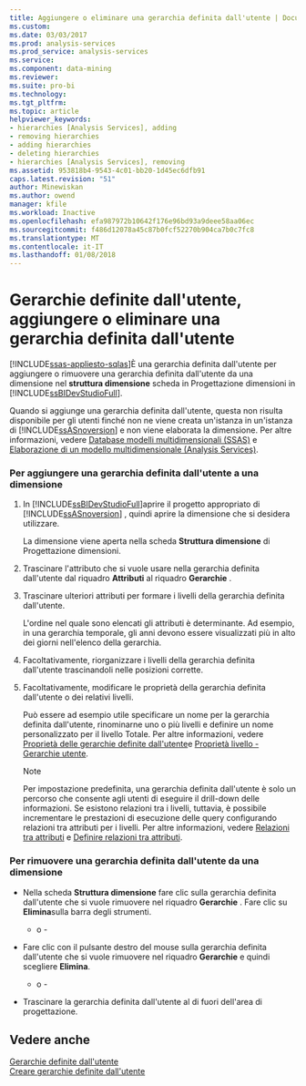 ```yaml
---
title: Aggiungere o eliminare una gerarchia definita dall'utente | Documenti Microsoft
ms.custom: 
ms.date: 03/03/2017
ms.prod: analysis-services
ms.prod_service: analysis-services
ms.service: 
ms.component: data-mining
ms.reviewer: 
ms.suite: pro-bi
ms.technology: 
ms.tgt_pltfrm: 
ms.topic: article
helpviewer_keywords:
- hierarchies [Analysis Services], adding
- removing hierarchies
- adding hierarchies
- deleting hierarchies
- hierarchies [Analysis Services], removing
ms.assetid: 953818b4-9543-4c01-bb20-1d45ec6dfb91
caps.latest.revision: "51"
author: Minewiskan
ms.author: owend
manager: kfile
ms.workload: Inactive
ms.openlocfilehash: efa987972b10642f176e96bd93a9deee58aa06ec
ms.sourcegitcommit: f486d12078a45c87b0fcf52270b904ca7b0c7fc8
ms.translationtype: MT
ms.contentlocale: it-IT
ms.lasthandoff: 01/08/2018
---
```

# <a name="user-defined-hierarchies---add-or-delete-a-user-defined-hierarchy"></a>Gerarchie definite dall'utente, aggiungere o eliminare una gerarchia definita dall'utente
[!INCLUDE[ssas-appliesto-sqlas](../../includes/ssas-appliesto-sqlas.md)]È una gerarchia definita dall'utente per aggiungere o rimuovere una gerarchia definita dall'utente da una dimensione nel **struttura dimensione** scheda in Progettazione dimensioni in [!INCLUDE[ssBIDevStudioFull](../../includes/ssbidevstudiofull-md.md)].  
  
 Quando si aggiunge una gerarchia definita dall'utente, questa non risulta disponibile per gli utenti finché non ne viene creata un'istanza in un'istanza di [!INCLUDE[ssASnoversion](../../includes/ssasnoversion-md.md)] e non viene elaborata la dimensione. Per altre informazioni, vedere [Database modelli multidimensionali &#40;SSAS&#41;](../../analysis-services/multidimensional-models/multidimensional-model-databases-ssas.md) e [Elaborazione di un modello multidimensionale &#40;Analysis Services&#41;](../../analysis-services/multidimensional-models/processing-a-multidimensional-model-analysis-services.md).  
  
### <a name="to-add-a-user-defined-hierarchy-to-a-dimension"></a>Per aggiungere una gerarchia definita dall'utente a una dimensione  
  
1.  In [!INCLUDE[ssBIDevStudioFull](../../includes/ssbidevstudiofull-md.md)]aprire il progetto appropriato di [!INCLUDE[ssASnoversion](../../includes/ssasnoversion-md.md)] , quindi aprire la dimensione che si desidera utilizzare.  
  
     La dimensione viene aperta nella scheda **Struttura dimensione** di Progettazione dimensioni.  
  
2.  Trascinare l'attributo che si vuole usare nella gerarchia definita dall'utente dal riquadro **Attributi** al riquadro **Gerarchie** .  
  
3.  Trascinare ulteriori attributi per formare i livelli della gerarchia definita dall'utente.  
  
     L'ordine nel quale sono elencati gli attributi è determinante. Ad esempio, in una gerarchia temporale, gli anni devono essere visualizzati più in alto dei giorni nell'elenco della gerarchia.  
  
4.  Facoltativamente, riorganizzare i livelli della gerarchia definita dall'utente trascinandoli nelle posizioni corrette.  
  
5.  Facoltativamente, modificare le proprietà della gerarchia definita dall'utente o dei relativi livelli.  
  
     Può essere ad esempio utile specificare un nome per la gerarchia definita dall'utente, rinominarne uno o più livelli e definire un nome personalizzato per il livello Totale. Per altre informazioni, vedere [Proprietà delle gerarchie definite dall'utente](../../analysis-services/multidimensional-models-olap-logical-dimension-objects/user-hierarchies-properties.md)e [Proprietà livello - Gerarchie utente](../../analysis-services/multidimensional-models-olap-logical-dimension-objects/user-hierarchies-level-properties.md).  
  
    > [!NOTE]  
    >  Per impostazione predefinita, una gerarchia definita dall'utente è solo un percorso che consente agli utenti di eseguire il drill-down delle informazioni. Se esistono relazioni tra i livelli, tuttavia, è possibile incrementare le prestazioni di esecuzione delle query configurando relazioni tra attributi per i livelli. Per altre informazioni, vedere [Relazioni tra attributi](../../analysis-services/multidimensional-models-olap-logical-dimension-objects/attribute-relationships.md) e [Definire relazioni tra attributi](../../analysis-services/multidimensional-models/attribute-relationships-define.md).  
  
### <a name="to-remove-a-user-defined-hierarchy-from-a-dimension"></a>Per rimuovere una gerarchia definita dall'utente da una dimensione  
  
-   Nella scheda **Struttura dimensione** fare clic sulla gerarchia definita dall'utente che si vuole rimuovere nel riquadro **Gerarchie** . Fare clic su **Elimina**sulla barra degli strumenti.  
  
     - o -  
  
-   Fare clic con il pulsante destro del mouse sulla gerarchia definita dall'utente che si vuole rimuovere nel riquadro **Gerarchie** e quindi scegliere **Elimina**.  
  
     - o -  
  
-   Trascinare la gerarchia definita dall'utente al di fuori dell'area di progettazione.  
  
## <a name="see-also"></a>Vedere anche  
 [Gerarchie definite dall'utente](../../analysis-services/multidimensional-models-olap-logical-dimension-objects/user-hierarchies.md)   
 [Creare gerarchie definite dall'utente](../../analysis-services/multidimensional-models/user-defined-hierarchies-create.md)  
  
  
